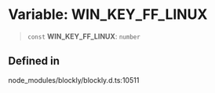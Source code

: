 # Variable: WIN_KEY_FF_LINUX

> `const` **WIN_KEY_FF_LINUX**: `number`

## Defined in

node_modules/blockly/blockly.d.ts:10511
